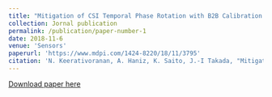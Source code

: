 ```yaml
---
title: "Mitigation of CSI Temporal Phase Rotation with B2B Calibration Method for Fine-Grained Motion Detection Analysis on Commodity Wi-Fi Devices"
collection: Jornal publication
permalink: /publication/paper-number-1
date: 2018-11-6
venue: 'Sensors'
paperurl: 'https://www.mdpi.com/1424-8220/18/11/3795'
citation: 'N. Keerativoranan, A. Haniz, K. Saito, J.-I Takada, "Mitigation of CSI Temporal Phase Rotation with B2B Calibration Method for Fine-Grained Motion Detection Analysis on Commodity Wi-Fi Devices," <i>Sensors</i>, vol. 18, no. pp. 1-18, Nov. 2018'
---
```


[Download paper here](https://www.mdpi.com/1424-8220/18/11/3795/pdf)




